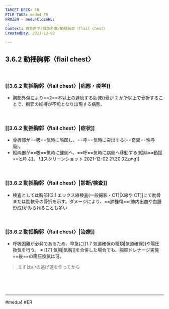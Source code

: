 ```yaml
---
TARGET DECK: ER
FILE TAGS: medu4 ER
FROZEN - medu4ClozeHL:
 : 
Context: 救急医学/救急外傷/動揺胸郭〈flail chest〉
CreatedDay: 2021-12-02

---
```


## 3.6.2 動揺胸郭〈flail chest〉

<br>

### [[3.6.2 動揺胸郭〈flail chest〉|病態・疫学]]
* 胸部外傷により==2==本以上の連続する肋(軟)骨が 2 か所以上で骨折することで、胸郭の維持が不能となり出現する病態。
<!--ID: 1639206819149-->






<br>

### [[3.6.2 動揺胸郭〈flail chest〉|症状]]
* 骨折部が==吸==気時に陥凹し、==呼==気時に突出する(==奇異==性呼吸)。
* 縦隔部が==吸==気時に健側へ、==呼==気時に病側へ移動する(縦隔==動揺==と呼ぶ)。
![[スクリーンショット 2021-12-02 21.30.02.png]]
<!--ID: 1639206849204-->



<br>

### [[3.6.2 動揺胸郭〈flail chest〉|診断/検査]]
* 検査としては胸部[[2.1 エックス線検査(一般撮影・CT)|X線や CT]]にて肋骨または肋軟骨の骨折を示す。ダメージにより、==肺挫傷==(肺内出血や血腫形成)がみられることも多い
<!--ID: 1640352783140-->






<br>

### [[3.6.2 動揺胸郭〈flail chest〉|治療]]
* 呼吸困難が必発であるため、早急に[[1.7 気道確保の種類|気道確保]]や陽圧換気を行う。
※ [[7.1 気胸|気胸]]を合併した場合でも、胸腔ドレナージ実施==後==の陽圧換気は可。
>まずはairの逃げ道を作ってから
<!--ID: 1639206819168-->




<br><br><br>

---
#medu4 #ER 
